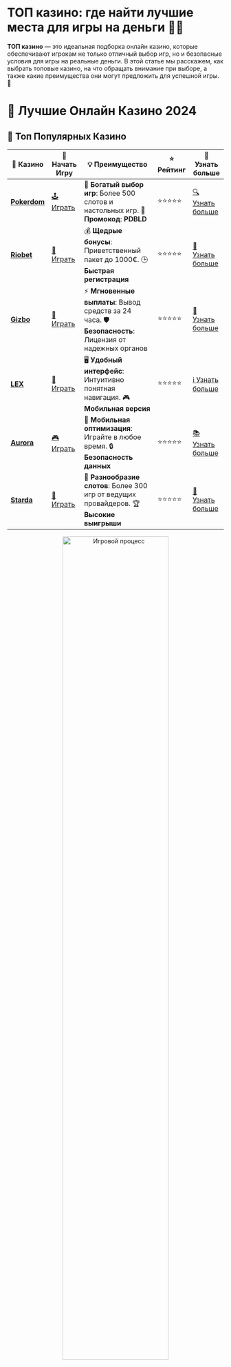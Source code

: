 # ТОП казино: где найти лучшие места для игры на деньги 🎰💸

**ТОП казино** — это идеальная подборка онлайн казино, которые обеспечивают игрокам не только отличный выбор игр, но и безопасные условия для игры на реальные деньги. В этой статье мы расскажем, как выбрать топовые казино, на что обращать внимание при выборе, а также какие преимущества они могут предложить для успешной игры. 🌟

# 🎰 Лучшие Онлайн Казино 2024

## 🌟 Топ Популярных Казино

| 🎲 **Казино** | 🔗 **Начать Игру** | 💡 **Преимущество** | ⭐ **Рейтинг** | 🔗 **Узнать больше** |
|--------------|---------------------|---------------------|----------------|----------------------|
| [**Pokerdom**](https://brandplay.link/4k77v2yx) | [🕹️ Играть](https://brandplay.link/4k77v2yx) | 🎉 **Богатый выбор игр**: Более 500 слотов и настольных игр. 🎁 **Промокод**: **PDBLD** | ⭐⭐⭐⭐⭐ | [🔍 Узнать больше](https://brandplay.link/4k77v2yx) |
| [**Riobet**](https://brandplay.link/7xBLTPyj) | [🎰 Играть](https://brandplay.link/7xBLTPyj) | 💰 **Щедрые бонусы**: Приветственный пакет до 1000€. 🕒 **Быстрая регистрация** | ⭐⭐⭐⭐⭐ | [📖 Узнать больше](https://brandplay.link/7xBLTPyj) |
| [**Gizbo**](https://brandplay.link/bprXw4YV) | [🎲 Играть](https://brandplay.link/bprXw4YV) | ⚡ **Мгновенные выплаты**: Вывод средств за 24 часа. 🛡️ **Безопасность**: Лицензия от надежных органов | ⭐⭐⭐⭐⭐ | [📝 Узнать больше](https://brandplay.link/bprXw4YV) |
| [**LEX**](https://brandplay.link/zW4hdDFV) | [🤑 Играть](https://brandplay.link/zW4hdDFV) | 🖥️ **Удобный интерфейс**: Интуитивно понятная навигация. 🎮 **Мобильная версия** | ⭐⭐⭐⭐⭐ | [ℹ️ Узнать больше](https://brandplay.link/zW4hdDFV) |
| [**Aurora**](https://10trafic-stat2.com/click/668546556bcc6313411604bd/6766/13032/subaccount) | [🎮 Играть](https://10trafic-stat2.com/click/668546556bcc6313411604bd/6766/13032/subaccount) | 📱 **Мобильная оптимизация**: Играйте в любое время. 🔒 **Безопасность данных** | ⭐⭐⭐⭐⭐ | [📚 Узнать больше](https://10trafic-stat2.com/click/668546556bcc6313411604bd/6766/13032/subaccount) |
| [**Starda**](https://brandplay.link/fB7xwRFL) | [🎯 Играть](https://brandplay.link/fB7xwRFL) | 🎰 **Разнообразие слотов**: Более 300 игр от ведущих провайдеров. 🏆 **Высокие выигрыши** | ⭐⭐⭐⭐⭐ | [🔎 Узнать больше](https://brandplay.link/fB7xwRFL) |

<div align="center">
    <img src="https://i.pinimg.com/originals/87/9e/b9/879eb9354dd0699582408b68f2e253b2.gif" alt="Игровой процесс" width="70%">
</div>

## 💎 Лучшие Бонусы и Акции

| 🎲 **Казино** | 🔗 **Начать Игру** | 💡 **Преимущество** | ⭐ **Рейтинг** | 🔗 **Узнать больше** |
|--------------|---------------------|---------------------|----------------|----------------------|
| [**Kometa**](https://brandplay.link/8ZymQJV8) | [🎰 Играть](https://brandplay.link/8ZymQJV8) | 🎁 **Эксклюзивные бонусы**: Регулярные акции и промо. 🔄 **Программы лояльности** | ⭐⭐⭐⭐☆ | [🔍 Узнать больше](https://brandplay.link/8ZymQJV8) |
| [**R7**](https://brandplay.link/bMd3Yjsw) | [🕹️ Играть](https://brandplay.link/bMd3Yjsw) | 🕒 **Круглосуточная поддержка**: Всегда на связи. 💸 **Высокие лимиты** | ⭐⭐⭐⭐☆ | [📖 Узнать больше](https://brandplay.link/bMd3Yjsw) |
| [**7K**](https://brandplay.link/BvQyFShp) | [🎲 Играть](https://brandplay.link/BvQyFShp) | 🌟 **Эксклюзивные бонусы**: Только для VIP игроков. 🎉 **Сезонные акции** | ⭐⭐⭐⭐☆ | [📝 Узнать больше](https://brandplay.link/BvQyFShp) |
| [**Kent**](https://brandplay.link/Fv2WP3js) | [🤑 Играть](https://brandplay.link/Fv2WP3js) | 📈 **Высокий RTP**: Более 98%. 💼 **Профессиональная поддержка** | ⭐⭐⭐⭐☆ | [ℹ️ Узнать больше](https://brandplay.link/Fv2WP3js) |
| [**1Xslots**](https://brandplay.link/hSB1khtr) | [🎮 Играть](https://brandplay.link/hSB1khtr) | 🎉 **Множество акций**: Еженедельные бонусы и турниры. 🛡️ **Безопасность** | ⭐⭐⭐⭐☆ | [📚 Узнать больше](https://brandplay.link/hSB1khtr) |
| [**Gama**](https://brandplay.link/j6NMKsDz) | [🎯 Играть](https://brandplay.link/j6NMKsDz) | 🔍 **Интуитивный интерфейс**: Легкость использования. 🏅 **Престижные турниры** | ⭐⭐⭐⭐☆ | [🔎 Узнать больше](https://brandplay.link/j6NMKsDz) |

<div align="center">
    <img src="https://i.pinimg.com/originals/87/9e/b9/879eb9354dd0699582408b68f2e253b2.gif" alt="Игровой процесс" width="70%">
</div>

## 🚀 Быстрые Выигрыши и Поддержка

| 🎲 **Казино** | 🔗 **Начать Игру** | 💡 **Преимущество** | ⭐ **Рейтинг** | 🔗 **Узнать больше** |
|--------------|---------------------|---------------------|----------------|----------------------|
| [**Onion**](https://brandplay.link/zBGRVpQ9) | [🎰 Играть](https://brandplay.link/zBGRVpQ9) | 🤑 **Низкие ставки**: Идеально для начинающих. 🔄 **Быстрые выводы** | ⭐⭐⭐⭐☆ | [🔍 Узнать больше](https://brandplay.link/zBGRVpQ9) |
| [**Чемпион**](https://temon-gter.cfd/go/lRq?p80412p304504pcc44t17455) | [🕹️ Играть](https://temon-gter.cfd/go/lRq?p80412p304504pcc44t17455) | 🏅 **Лояльная программа**: Награды за активность. 🎁 **Ежемесячные бонусы** | ⭐⭐⭐⭐☆ | [📖 Узнать больше](https://temon-gter.cfd/go/lRq?p80412p304504pcc44t17455) |
| [**Vavada**](https://vavadapartner.pro/?promo=ea5c9275-6854-4505-94fc-95ab18221945-linkb2) | [🎲 Играть](https://vavadapartner.pro/?promo=ea5c9275-6854-4505-94fc-95ab18221945-linkb2) | 🚀 **Быстрая регистрация**: Начните играть мгновенно. 🔐 **Безопасные транзакции** | ⭐⭐⭐⭐☆ | [📝 Узнать больше](https://vavadapartner.pro/?promo=ea5c9275-6854-4505-94fc-95ab18221945-linkb2) |
| [**Friends**](https://gofriends.kim/linkb2) | [🤑 Играть](https://gofriends.kim/linkb2) | 🤝 **Социальные игры**: Играйте с друзьями. 🌐 **Мультиплатформенность** | ⭐⭐⭐⭐☆ | [ℹ️ Узнать больше](https://gofriends.kim/linkb2) |
| [**1WIN**](https://brandplay.link/smXVpBbG) | [🎮 Играть](https://brandplay.link/smXVpBbG) | 🏆 **Турниры с большими призами**: Присоединяйтесь к состязаниям. 🎯 **Акции каждый день** | ⭐⭐⭐⭐⭐ | [🔍 Узнать больше](https://brandplay.link/smXVpBbG) |
| [**Drip**](https://drp-ircp01.com/c07e6a3db) | [🎯 Играть](https://drp-ircp01.com/c07e6a3db) | 🌐 **Инновационные игры**: Новейшие игровые технологии. 🛡️ **Высокая безопасность** | ⭐⭐⭐⭐☆ | [🔎 Узнать больше](https://drp-ircp01.com/c07e6a3db) |

✨ **Выбирайте лучшее казино для себя и наслаждайтесь игрой! Удачи!** ✨

![ТОП казино](https://i.pinimg.com/originals/a9/29/6e/a9296ea1cf6a7c20a985e593451f0323.png)

<div align="center">
    <img src="https://i.pinimg.com/originals/87/9e/b9/879eb9354dd0699582408b68f2e253b2.gif" alt="ТОП казино" width="70%">
</div>

---

### Как выбрать **ТОП казино**? 💰

Чтобы выбрать **ТОП казино**, стоит обратить внимание на несколько ключевых критериев, которые помогут вам найти надежное и прибыльное место для игры:

1. **Лицензия и безопасность** 🔒  
   Важно выбирать казино, которое имеет лицензию от авторитетных регуляторов. Это гарантирует, что игры проводятся честно, а ваша информация и деньги защищены.

2. **Методы пополнения и вывода средств** 💳  
   Простой и удобный способ пополнить счет и вывести выигрыши — ключевое требование для любого хорошего казино. В идеале казино должно поддерживать банковские карты, электронные кошельки и криптовалюты.

3. **Выбор игр** 🎮  
   ТОП казино предлагают широкий выбор азартных игр, включая слоты, настольные игры, покер и другие популярные развлечения. Чем больше игр — тем выше шансы на успешную и увлекательную игру.

4. **Бонусы и акции** 🎁  
   Хорошие казино предлагают щедрые бонусы для новых игроков и регулярные акции для постоянных. Это могут быть бонусы на депозит, фриспины или кэшбэк, что значительно увеличивает шансы на выигрыш.

5. **Отзывы и репутация** ⭐  
   Изучите отзывы других игроков, чтобы убедиться в надежности казино. Репутация и множественные положительные отзывы — это важные признаки качественного казино.

---

### Преимущества **ТОП казино** 💥

1. **Шанс на большой выигрыш** 💸  
   В ТОП казино шансы на выигрыш высоки благодаря честной и прозрачной игре с высоким RTP (возврат игроку).

2. **Надежность и безопасность** 🔒  
   В такие казино можно играть с уверенностью, что ваши данные и средства защищены, а результаты игр не поддаются манипуляциям.

3. **Множество бонусов и акций** 🎁  
   Щедрые бонусы на депозит, фриспины, кэшбэк и уникальные акции — все это позволяет вам увеличить ваш банкролл и наслаждаться игрой дольше.

4. **Отличная поддержка клиентов** 💬  
   В ТОП казино всегда есть поддержка клиентов, которая работает 24/7, чтобы помочь решить любые проблемы или ответить на вопросы.

5. **Удобство для мобильных игроков** 📱  
   Множество ТОП казино имеют мобильные версии или приложения, что позволяет играть в любимые игры на ходу, не теряя качества и удобства.

---

### Как увеличить шансы на выигрыш в **ТОП казино**? 🎯

1. **Играйте в игры с высоким RTP** 📊  
   Выбирайте слоты и игры с высоким процентом возврата игроку (RTP). Это обеспечит вам лучшие шансы на долгосрочную прибыль.

2. **Используйте стратегии** 🧠  
   В настольных играх, таких как рулетка или блэкджек, применяйте стратегии, которые помогут снизить риски и увеличить вероятность выигрыша.

3. **Следите за бонусами** 🎁  
   Не забывайте о бонусах и акциях, которые предлагает казино. Прочитайте условия их использования, чтобы извлечь из них максимальную выгоду.

4. **Управляйте банкроллом** 💰  
   Устанавливайте лимиты на ставки и не рискуйте больше, чем можете себе позволить потерять. Это поможет избежать крупных потерь и продлит удовольствие от игры.

---

### ТОП казино: заключение 🎯

**ТОП казино** предлагают отличные условия для игры, безопасность и широкий выбор азартных игр, что делает их идеальными для любого игрока. Чтобы получить максимальную выгоду, всегда выбирайте лицензированные и надежные онлайн-казино, изучайте отзывы и следите за бонусами. И, конечно же, играйте ответственно и не рискуйте больше, чем можете позволить себе потерять.

💬 **Начните играть в ТОП казино и испытайте свою удачу уже сегодня!**
